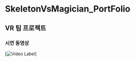 # SkeletonVsMagician_PortFolio
## VR 팀 프로젝트 
### 시연 동영상 
[![Video Label](http://img.youtube.com/vi/'_ecOXHJJA68'/0.jpg)]


